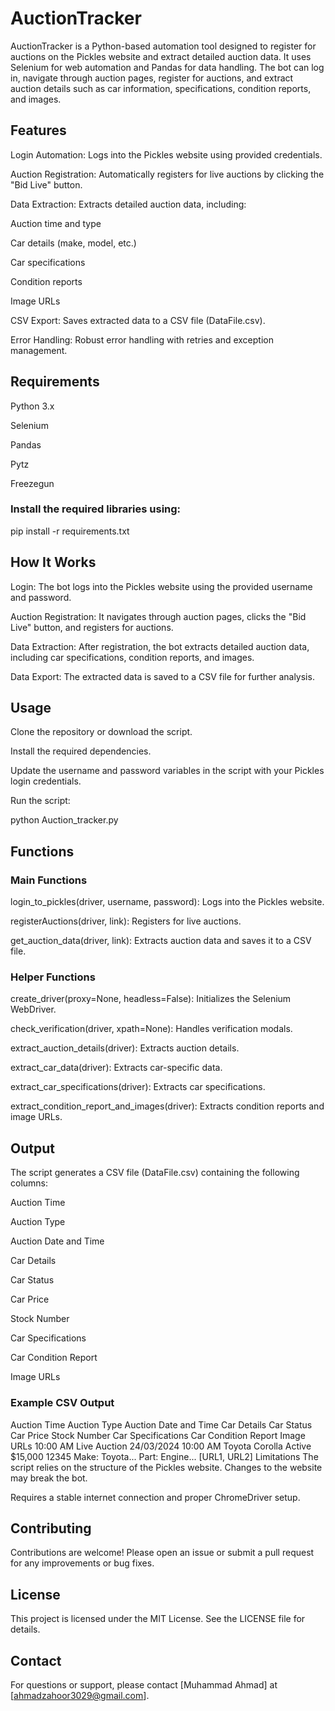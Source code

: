# AuctionTracker
AuctionTracker is a Python-based automation tool designed to register for auctions on the Pickles website and extract detailed auction data. It uses Selenium for web automation and Pandas for data handling. The bot can log in, navigate through auction pages, register for auctions, and extract auction details such as car information, specifications, condition reports, and images.

## Features
Login Automation: Logs into the Pickles website using provided credentials.

Auction Registration: Automatically registers for live auctions by clicking the "Bid Live" button.

Data Extraction: Extracts detailed auction data, including:

Auction time and type

Car details (make, model, etc.)

Car specifications

Condition reports

Image URLs

CSV Export: Saves extracted data to a CSV file (DataFile.csv).

Error Handling: Robust error handling with retries and exception management.

## Requirements
Python 3.x

Selenium

Pandas

Pytz

Freezegun

### Install the required libraries using:

pip install -r requirements.txt

## How It Works
Login: The bot logs into the Pickles website using the provided username and password.

Auction Registration: It navigates through auction pages, clicks the "Bid Live" button, and registers for auctions.

Data Extraction: After registration, the bot extracts detailed auction data, including car specifications, condition reports, and images.

Data Export: The extracted data is saved to a CSV file for further analysis.

## Usage
Clone the repository or download the script.

Install the required dependencies.

Update the username and password variables in the script with your Pickles login credentials.

Run the script:

python Auction_tracker.py

## Functions

### Main Functions

login_to_pickles(driver, username, password): Logs into the Pickles website.

registerAuctions(driver, link): Registers for live auctions.

get_auction_data(driver, link): Extracts auction data and saves it to a CSV file.

### Helper Functions
create_driver(proxy=None, headless=False): Initializes the Selenium WebDriver.

check_verification(driver, xpath=None): Handles verification modals.

extract_auction_details(driver): Extracts auction details.

extract_car_data(driver): Extracts car-specific data.

extract_car_specifications(driver): Extracts car specifications.

extract_condition_report_and_images(driver): Extracts condition reports and image URLs.

## Output
The script generates a CSV file (DataFile.csv) containing the following columns:

Auction Time

Auction Type

Auction Date and Time

Car Details

Car Status

Car Price

Stock Number

Car Specifications

Car Condition Report

Image URLs

### Example CSV Output
Auction Time	Auction Type	Auction Date and Time	Car Details	Car Status	Car Price	Stock Number	Car Specifications	Car Condition Report	Image URLs
10:00 AM	Live Auction	24/03/2024 10:00 AM	Toyota Corolla	Active	$15,000	12345	Make: Toyota...	Part: Engine...	[URL1, URL2]
Limitations
The script relies on the structure of the Pickles website. Changes to the website may break the bot.

Requires a stable internet connection and proper ChromeDriver setup.

## Contributing
Contributions are welcome! Please open an issue or submit a pull request for any improvements or bug fixes.

## License
This project is licensed under the MIT License. See the LICENSE file for details.

## Contact
For questions or support, please contact [Muhammad Ahmad] at [ahmadzahoor3029@gmail.com].


